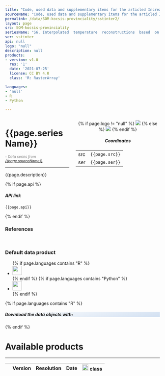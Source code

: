 ```yaml
---
title: "Code, used data and supplementary items for the articled Increase in marine provinciality over the last 250 million years governed more by climate change than plate tectonics"
sourceName: "Code, used data and supplementary items for the articled Increase in marine provinciality over the last 250 million years governed more by climate change than plate tectonics"
permalink: /data/SOM-kocsis-provinciality/sstinter2/
layout: page
src: SOM-kocsis-provinciality
seriesName: "S6. Interpolated  temperature  reconstructions  based  on  the  HadCM3L  climate  models  and  the PaleoMAP Paleocoastlines"
ser: sstinter
api: null
logo: "null"
description: null
products:
- version: v1.0
  res: '1'
  date: '2021-07-25'
  license: CC BY 4.0
  class: 'R: RasterArray'

languages:
- 'null'
- R
- Python

---
```


<script src="{{site.url}}{{site.baseurl}}/assets/js/tabs.js"></script>
<script src="{{site.url}}{{site.baseurl}}/assets/js/clipboard.min.js"></script>


<script src="{{site.url}}{{site.baseurl}}/assets/js/jquery-3.7.0.js"></script>  <!--Add JQuery-->
<script src="{{site.url}}{{site.baseurl}}/assets/js/jquery.dataTables.min.js"></script>
<link rel="stylesheet" type="text/css" href="{{site.url}}{{site.baseurl}}/assets/css/jquery.dataTables.min.css" />


<link rel="stylesheet" type="text/css" href="{{site.url}}{{site.baseurl}}/assets/css/highlight.default.min.css" />
<script src="{{site.url}}{{site.baseurl}}/assets/js/highlight.min.js"></script>  <!--R syntax hightlight-->
<script src="{{site.url}}{{site.baseurl}}/assets/js/r.min.js"></script>  <!--R syntax hightlight-->


<div class="columns">
<div class="column is-8" markdown="1">

#  {{page.seriesName}} 

<small style="color:gray"><i> - Data series from <a href="{{site.url}}{{site.baseurl}}/data/{{page.src}}/">{{page.sourceName}}</a></i></small> 

<hr>


{{page.description}}

{% if page.api %}
<div style="overflow-wrap:break-word" markdown="1">

##### API link 

<code>{{page.api}}</code>

</div>
{% endif %}


### References 

</div>

<div class="column is-4 box" markdown="1" style="text-align:center">

{% if page.logo != "null" %}
<img src="{{site.url}}{{site.baseurl}}/images/chronos_logos/{{page.logo}}" style="max-width:250px">
{% else %}
<img src="{{site.url}}{{site.baseurl}}/images/chronos_logos/generic.svg" style="max-width:200px">
{% endif %}

##### Coordinates

<table>
<tr> <td> src </td> <td><code>{{page.src}}</code> </td></tr>
<tr> <td> ser </td> <td><code>{{page.ser}}</code> </td></tr>
</table>

</div>


</div>

<br>


### Default data product

<div class="tabs is-boxed">
  <ul>
{% if page.languages contains "R" %}
    <li class="tab is-active" onclick="openTab(event,'r-default')"><a><img src="{{site.url}}{{site.baseurl}}/images/logos/RlogoNew.png" style="width:30px"></a></li>
{% endif %}
{% if page.languages contains "Python" %}
    <li class="tab" onclick="openTab(event,'py-default')"><a><img src="{{site.url}}{{site.baseurl}}/images/logos/Python-logo-notext.png" style="width:30px"></a></li>
{% endif %}
  </ul>
</div>

<div class="container">

{% if page.languages contains "R" %}
<div class="content-tab" id="r-default" markdown="1">


<div class="box R-item">

<h5>Download the data objects with: </h5>

<div id ="RdefaultBlock"> </div>

</div>


<script>
function displayDefaultR(src,ser){
	fetchCall = 'x <- chronosphere::fetch(src = "' + src + '", ser = "' + ser + '")'
	codeBlock = '<pre>' +
		'<code id="r-defaultFetch">' +
			hljs.highlight(fetchCall, {language: "r"}).value + 
		'</code>' + 
			'<button class="button is-small copybutton" onclick="myFunction2(\'r-defaultFetch\')" style="margin-top: -5px;">' + 
				'<i class="fa fa-copy"></i>' +
			'</button>' +
		'</pre>';
	return(codeBlock);
}
document.getElementById("RdefaultBlock").innerHTML = displayDefaultR('{{page.src}}','{{page.ser}}');
</script>


</div>
{% endif %}
<div class="content-tab" id="py-default" style="display:none" markdown="1">
```
Python code!
```
</div>
</div>

# Available products

* * *


<script>
function myFunction2(id) {
   // Copy the text inside the text field
  navigator.clipboard.writeText(document.getElementById(id).textContent);
} 
</script>


<table id="example" class="display" style="width:100%">
        <thead>
            <tr>
                <th></th>
                <th>Version</th>
                <th>Resolution</th>
                <th>Date</th>
                <th><img src="{{site.url}}{{site.baseurl}}/images/logos/RlogoNew.png" style="width:20px"> class</th>
            </tr>
        </thead>
    </table>
	
	
<script>
// use a global counter to find which code block's text needs to be copied to the clipboard!
var globCounter = 0;
function format(d) {
	let result = '';
	// For every item
	for(let i = 0; i < d.items.length; i ++){
		// create in icon for the programming language
		if( d.items[i].language == "R"){
		  var icon = '<img src="{{site.url}}{{site.baseurl}}/images/logos/RlogoNew.png" style="width:30px;margin-right:5px">';
		  var boxclass = 'R-item';
		}
		if( d.items[i].language == "Python"){
		  var icon = '<img src="{{site.url}}{{site.baseurl}}/images/logos/Python-logo-notext.png" style="width:30px;margin-right:5px">';
		  var boxclass = 'py-item';
		}
		//add a horizontal rule at the beginning
		if(i > 0) result += '';
		var fetchCall = 'x <- chronosphere::fetch(src=\"{{page.src}}\", ser=\"{{page.ser}}\", ver=\"' + d.ver +'\", res=\"' + d.res 
		+ '\", class=\"' + d.items[i].class + '\")';
		globCounter++;
		result += '<div class="box ' + boxclass + '"><h5>' + icon +'<span style="font-weight:200">class:</span> '+ d.items[i].class + ' </h5>' +
			'<dl>' +
			'<dt>Fetch call:</dt>' + 
			'<dd><pre><code id="codeBlock' + globCounter + '">' + 
			hljs.highlight(fetchCall, {language: "r"}).value + 
			'</code><button class="button is-small copybutton" onclick="myFunction2(\'codeBlock' + globCounter + '\')" ><i class="fa fa-copy"></i></button>' +
			'</pre></dd>' +
			'<dt>Dependencies:</dt><dd>';
		// iterate for all dependencies
		for(let j = 0; j < d.items[i].dependencies.length; j++){
			result += '<a href="' + d.items[i].dependencies[j].url+ '">' + d.items[i].dependencies[j].software + '</a>' + ' (' + d.items[i].dependencies[j].version + '), ';
		}
		result += '</dd></dl></div>';
	}
    return (
		result
    );
}
 
let table = new DataTable('#example', {
    ajax: '{{site.url}}{{site.baseurl}}/assets/json/{{page.src}}/{{page.ser}}.json',
    columns: [
        {
            className: 'dt-control',
            orderable: false,
            data: null,
            defaultContent: ''
        },
        { data: 'ver' },
        { data: 'res' },
        { data: 'productDate'},
        { data: 'R'}
    ],
    order: [[3, 'desc']]
});
 
table.on('click', 'td.dt-control', function (e) {
    let tr = e.target.closest('tr');
    let row = table.row(tr);
 
    if (row.child.isShown()) {
        // This row is already open - close it
        row.child.hide();
    }
    else {
		// close all rows
		table.rows().every(function(){
            // If row has details expanded
            if(this.child.isShown()){
                // Collapse row details
                this.child.hide();
                $(this.node()).removeClass('shown');
            }
        });
        // Open this row
        row.child(format(row.data())).show();
    }
});

</script>

<style>
button.button.is-small.copybutton{
  float: right;
  margin-top: -12px;
  margin-bottom: -12px;
  font-size: 0.75rem;
}
div.box.R-item{
background: linear-gradient(170deg, rgba(255,255,255,1) 0%, rgba(38,108,194,0.2) 100%);
}

div.box.py-item{
background: linear-gradient(170deg, rgba(255,218,77,0.2) 0%, rgba(255,255,255,1) 55%, rgba(75,140,191,0.2) 100%);
}

pre{
background-color:#ffffff88;
}

</style>
